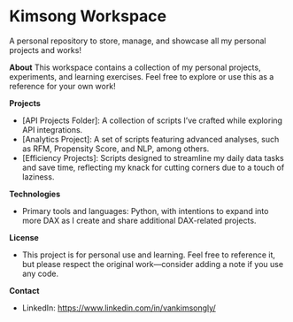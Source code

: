 # Kimsong Workspace
A personal repository to store, manage, and showcase all my personal projects and works!

**About**
This workspace contains a collection of my personal projects, experiments, and learning exercises. Feel free to explore or use this as a reference for your own work!

**Projects**
- [API Projects Folder]: A collection of scripts I’ve crafted while exploring API integrations.
- [Analytics Project]: A set of scripts featuring advanced analyses, such as RFM, Propensity Score, and NLP, among others.
- [Efficiency Projects]: Scripts designed to streamline my daily data tasks and save time, reflecting my knack for cutting corners due to a touch of laziness.

**Technologies**
- Primary tools and languages: Python, with intentions to expand into more DAX as I create and share additional DAX-related projects.

**License**
- This project is for personal use and learning. Feel free to reference it, but please respect the original work—consider adding a note if you use any code.

**Contact**
- LinkedIn: https://www.linkedin.com/in/vankimsongly/
